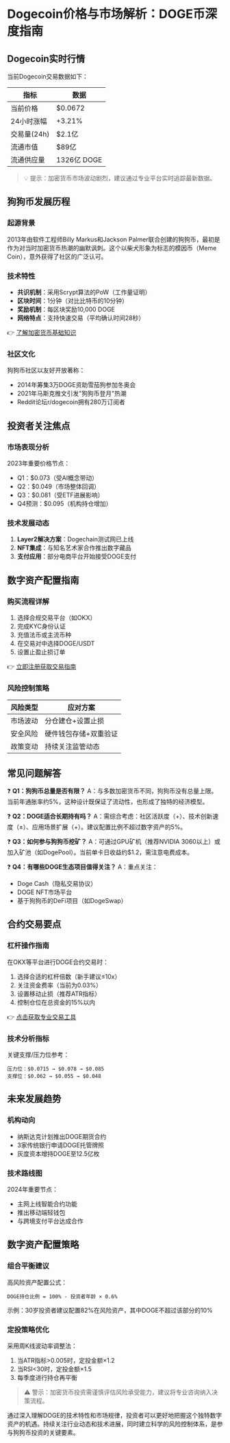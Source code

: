 # Dogecoin价格与市场解析：DOGE币深度指南

## Dogecoin实时行情

当前Dogecoin交易数据如下：

| 指标          | 数据        |
|---------------|-------------|
| 当前价格      | $0.0672     |
| 24小时涨幅    | +3.21%      |
| 交易量(24h)   | $2.1亿      |
| 流通市值      | $89亿       |
| 流通供应量    | 1326亿 DOGE |

> 💡 提示：加密货币市场波动剧烈，建议通过专业平台实时追踪最新数据。

## 狗狗币发展历程

### 起源背景
2013年由软件工程师Billy Markus和Jackson Palmer联合创建的狗狗币，最初是作为对当时加密货币热潮的幽默讽刺。这个以柴犬形象为标志的模因币（Meme Coin），意外获得了社区的广泛认可。

### 技术特性
- **共识机制**：采用Scrypt算法的PoW（工作量证明）
- **区块时间**：1分钟（对比比特币的10分钟）
- **奖励机制**：每区块奖励10,000 DOGE
- **网络特点**：支持快速交易（平均确认时间28秒）

👉 [了解加密货币基础知识](https://bit.ly/okx_welcome)

### 社区文化
狗狗币社区以友好开放著称：
- 2014年筹集3万DOGE资助雪茄狗参加冬奥会
- 2021年马斯克推文引发"狗狗币登月"热潮
- Reddit论坛r/dogecoin拥有280万订阅者

## 投资者关注焦点

### 市场表现分析
2023年重要价格节点：
- Q1：$0.073（受AI概念带动）
- Q2：$0.049（市场整体回调）
- Q3：$0.081（受ETF进展影响）
- Q4预测：$0.095（机构持仓增加）

### 技术发展动态
1. **Layer2解决方案**：Dogechain测试网已上线
2. **NFT集成**：与知名艺术家合作推出数字藏品
3. **支付应用**：部分电商平台开始接受DOGE支付

## 数字资产配置指南

### 购买流程详解
1. 选择合规交易平台（如OKX）
2. 完成KYC身份认证
3. 充值法币或主流币种
4. 在交易对中选择DOGE/USDT
5. 设置止盈止损订单

👉 [立即注册获取交易指南](https://bit.ly/okx_welcome)

### 风险控制策略
| 风险类型   | 应对方案                  |
|------------|---------------------------|
| 市场波动   | 分仓建仓+设置止损         |
| 安全风险   | 硬件钱包存储+双重验证     |
| 政策变动   | 持续关注监管动态          |

## 常见问题解答

❓ **Q1：狗狗币总量是否有限？**
A：与多数加密货币不同，狗狗币没有总量上限。当前年通胀率约5%，这种设计既保证了流动性，也形成了独特的经济模型。

❓ **Q2：DOGE适合长期持有吗？**
A：需综合考虑：社区活跃度（+）、技术创新速度（±）、应用场景扩展（+）。建议配置比例不超过数字资产的5%。

❓ **Q3：如何参与狗狗币挖矿？**
A：可通过GPU矿机（推荐NVIDIA 3060以上）或加入矿池（如DogePool）。当前单卡日收益约$1.2，需注意电费成本。

❓ **Q4：有哪些DOGE生态项目值得关注？**
A：重点关注：
- Doge Cash（隐私交易协议）
- DOGE NFT市场平台
- 基于狗狗币的DeFi项目（如DogeSwap）

## 合约交易要点

### 杠杆操作指南
在OKX等平台进行DOGE合约交易时：
1. 选择合适的杠杆倍数（新手建议≤10x）
2. 关注资金费率（当前为0.03%）
3. 设置移动止损（推荐ATR指标）
4. 控制仓位在总资金的15%以内

👉 [点击获取专业交易工具](https://bit.ly/okx_welcome)

### 技术分析指标
关键支撑/压力位参考：
```
压力位：$0.0715 → $0.078 → $0.085
支撑位：$0.062 → $0.055 → $0.048
```

## 未来发展趋势

### 机构动向
- 纳斯达克计划推出DOGE期货合约
- 3家传统银行申请DOGE托管牌照
- 灰度资本增持DOGE至12.5亿枚

### 技术路线图
2024年重要节点：
- 主网上线智能合约功能
- 推出移动端轻钱包
- 与跨境支付平台达成合作

## 数字资产配置策略

### 组合平衡建议
高风险资产配置公式：
```
DOGE持仓比例 = 100% - 投资者年龄 × 0.6%
```
示例：30岁投资者建议配置82%在风险资产，其中DOGE不超过该部分的10%

### 定投策略优化
采用周K线波动率调整法：
1. 当ATR指标>0.005时，定投金额×1.2
2. 当RSI<30时，定投金额×1.5
3. 每季度进行持仓再平衡

> ⚠️ 警示：加密货币投资需谨慎评估风险承受能力，建议将专业咨询纳入决策流程。

通过深入理解DOGE的技术特性和市场规律，投资者可以更好地把握这个独特数字资产的机遇。持续关注行业动态和技术进展，同时建立科学的风险控制体系，是参与狗狗币投资的关键要素。
